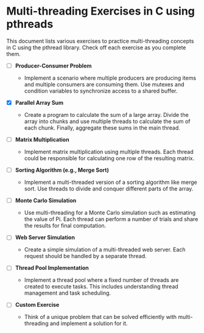 # Multi-threading Exercises in C using pthreads

This document lists various exercises to practice multi-threading concepts in C using the pthread library. Check off each exercise as you complete them.

- [ ] **Producer-Consumer Problem**
  - Implement a scenario where multiple producers are producing items and multiple consumers are consuming them. Use mutexes and condition variables to synchronize access to a shared buffer.

- [x] **Parallel Array Sum**
  - Create a program to calculate the sum of a large array. Divide the array into chunks and use multiple threads to calculate the sum of each chunk. Finally, aggregate these sums in the main thread.

- [ ] **Matrix Multiplication**
  - Implement matrix multiplication using multiple threads. Each thread could be responsible for calculating one row of the resulting matrix.

- [ ] **Sorting Algorithm (e.g., Merge Sort)**
  - Implement a multi-threaded version of a sorting algorithm like merge sort. Use threads to divide and conquer different parts of the array.

- [ ] **Monte Carlo Simulation**
  - Use multi-threading for a Monte Carlo simulation such as estimating the value of Pi. Each thread can perform a number of trials and share the results for final computation.

- [ ] **Web Server Simulation**
  - Create a simple simulation of a multi-threaded web server. Each request should be handled by a separate thread.

- [ ] **Thread Pool Implementation**
  - Implement a thread pool where a fixed number of threads are created to execute tasks. This includes understanding thread management and task scheduling.

- [ ] **Custom Exercise**
  - Think of a unique problem that can be solved efficiently with multi-threading and implement a solution for it.

